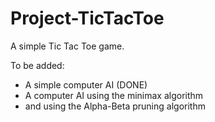 # Project-TicTacToe

A simple Tic Tac Toe game.

To be added:

-  A simple computer AI (DONE)
-  A computer AI using the minimax algorithm
-  and using the Alpha-Beta pruning algorithm
